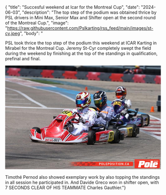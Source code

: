 {
  "title": "Succesful weekend at Icar for the Montreal Cup",
  "date": "2024-06-03",
  "description": "The top step of the podium was obtained thrice by PSL drivers in Mini Max, Senior Max and Shifter open at the second round of the Montreal Cup.",
  "image": "https://raw.githubusercontent.com/Pslkarting/rss_feed/main/images/st-cy.jpeg",
  "body": "<p>PSL took thrice the top step of the podium this weekend at ICAR Karting in Mirabel for the Montreal Cup. Jeremy St-Cyr completely swept the field during the weekend by finishing at the top of the standings in qualification, prefinal and final.</p><p><img src='https://raw.githubusercontent.com/Pslkarting/rss_feed/main/images/pernod_icar.jpeg'></p> Timothé Pernod also showed exemplary work by also topping the standings in all session he participated in.
  And Davide Greco won in shifter open, with 7 SECONDS CLEAR OF HIS TEAMMATE Charles Gauthier."}
